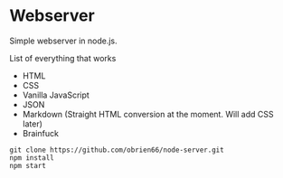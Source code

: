 # Webserver

Simple webserver in node.js.

List of everything that works

- HTML
- CSS
- Vanilla JavaScript
- JSON
- Markdown (Straight HTML conversion at the moment. Will add CSS later)
- Brainfuck

```
git clone https://github.com/obrien66/node-server.git
npm install
npm start
```